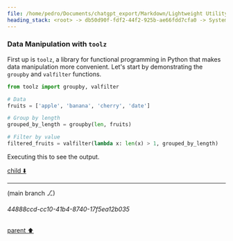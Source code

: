 ```yaml
---
file: /home/pedro/Documents/chatgpt_export/Markdown/Lightweight Utility Libraries.md
heading_stack: <root> -> db50d90f-fdf2-44f2-925b-ae66fdd7cfa0 -> System -> f462c4f4-0c7f-47fb-9237-a7d0ddbed997 -> System -> aaa26b54-0d2d-44d8-a646-0310427be0eb -> User -> ddb3dc5b-752e-4561-a939-b3de8b08d32f -> Assistant -> Data Manipulation and Analysis -> aaa205bc-d11e-4621-bc91-c8700e9b03ed -> User -> 945429c9-250d-41f7-b62d-d659a26c2d87 -> Assistant -> Data Manipulation -> Text and Parsing -> Networking -> File Handling -> Testing and Debugging -> Asynchronous Programming -> Functional Programming -> Code Analysis and Refactoring -> Miscellaneous -> aaa28fee-d697-42e3-bbe0-0e326b045dd7 -> User -> 03cd3de2-6edf-4ea6-98f5-168547563566 -> Assistant -> c8193452-a094-4568-8208-baae59e02bea -> Tool -> bc3074a5-dd96-498e-993d-f86abd592ee2 -> Assistant -> aaa263a5-33b9-47d9-a7f8-7a9b64b887a4 -> User -> a2faf051-4d79-41df-ae50-98d4779dfa98 -> Assistant -> Data Manipulation with `toolz`
---
```

### Data Manipulation with `toolz`

First up is `toolz`, a library for functional programming in Python that makes data manipulation more convenient. Let's start by demonstrating the `groupby` and `valfilter` functions.

```python
from toolz import groupby, valfilter

# Data
fruits = ['apple', 'banana', 'cherry', 'date']

# Group by length
grouped_by_length = groupby(len, fruits)

# Filter by value
filtered_fruits = valfilter(lambda x: len(x) > 1, grouped_by_length)
```

Executing this to see the output.

[child ⬇️](#44888ccd-cc10-41b4-8740-17f5ea12b035)

---

(main branch ⎇)
###### 44888ccd-cc10-41b4-8740-17f5ea12b035
[parent ⬆️](#a2faf051-4d79-41df-ae50-98d4779dfa98)
